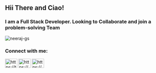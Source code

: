 <h2>Hii There and Ciao!</h2>

<h3 align="left">I am a Full Stack Developer. Looking to Collaborate and join a problem-solving Team</h3>

<p align="left"> <img src="https://komarev.com/ghpvc/?username=neeraj-gs&label=Profile%20views&color=0e75b6&style=flat" alt="neeraj-gs" /> </p>



<!--<img align="right" alt="Coding" width="500" height="250" src="https://media.giphy.com/media/qgQUggAC3Pfv687qPC/giphy.gif"> -->


  
 <!-- <a><img src="https://upload.vectorlogo.zone/logos/ethereum_solidity/images/a716e883-fdc5-44ac-b5be-64e401232a50.html" alt="solidity" width="40" height="40"/> </a> <a><img src="https://upload.vectorlogo.zone/logos/solana/images/925377b3-12eb-4358-b08f-37ab4f0165a7.html" alt="solana" width="40" height="40"/> </a> </p> -->

<h3 align="left">Connect with me:</h3>
<p align="left">
<a href="https://twitter.com/neeraj_gs_05" target="blank"><img align="center" src="https://raw.githubusercontent.com/rahuldkjain/github-profile-readme-generator/master/src/images/icons/Social/twitter.svg" alt="https://twitter.com/neeraj_gs_05" height="30" width="40" /></a>
<a href="https://linkedin.com/in/neeraj-gs/" target="blank"><img align="center" src="https://raw.githubusercontent.com/rahuldkjain/github-profile-readme-generator/master/src/images/icons/Social/linked-in-alt.svg" alt="https://www.linkedin.com/in/neeraj-gs/" height="30" width="40" /></a>
<a href="https://instagram.com/neeraj_gs/" target="blank"><img align="center" src="https://raw.githubusercontent.com/rahuldkjain/github-profile-readme-generator/master/src/images/icons/Social/instagram.svg" alt="https://www.instagram.com/neeraj_gs/" height="30" width="40" /></a>
</p>


